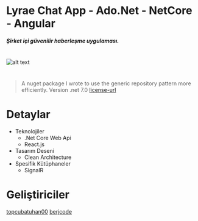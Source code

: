 # Lyrae Chat App - Ado.Net - NetCore - Angular
##### _Şirket içi güvenilir haberleşme uygulaması._
#
![alt text](https://i.hizliresim.com/iowko89.jpg)
#
# 
>A nuget package I wrote to use the generic repository pattern more efficiently.
> Version .net 7.0  [license-url](https://github.com/berjcode/GenericRepositoryPatternNugetPackageV1.0.1/blob/main/LICENSE)
#
#
# Detaylar
- Teknolojiler
    + .Net Core Web Api
    + React.js
- Tasarım Deseni
    + Clean Architecture
- Spesifik Kütüphaneler
    + SignalR
    
#
#
# Geliştiriciler
[topcubatuhan00](https://github.com/topcubatuhan00)
[berjcode](https://github.com/berjcode)
